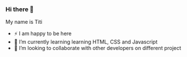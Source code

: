 ### Hi there 👋
My name is Titi
- ⚡ I am happy to be here
- 🌱 I’m currently learning learning HTML, CSS and Javascript
- 👯 I’m looking to collaborate with other developers on different project


